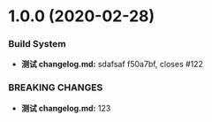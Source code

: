 # 1.0.0 (2020-02-28)


### Build System

* **测试 changelog.md:** sdafsaf f50a7bf, closes #122


### BREAKING CHANGES

* **测试 changelog.md:** 123




